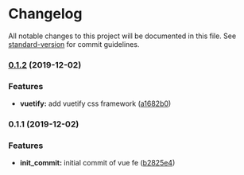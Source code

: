 # Changelog

All notable changes to this project will be documented in this file. See [standard-version](https://github.com/conventional-changelog/standard-version) for commit guidelines.

### [0.1.2](https://github.com/darylwalsh/graphql-vue-apollo-mongo-photo-app-front-end/compare/v0.1.1...v0.1.2) (2019-12-02)


### Features

* **vuetify:** add vuetify css framework ([a1682b0](https://github.com/darylwalsh/graphql-vue-apollo-mongo-photo-app-front-end/commit/a1682b09411da4621c73a2d6a499dc0b08beb5d5))

### 0.1.1 (2019-12-02)


### Features

* **init_commit:** initial commit of vue fe ([b2825e4](https://github.com/darylwalsh/graphql-vue-apollo-mongo-photo-app-front-end/commit/b2825e49724113cae45c8bfdd157bfcbd9eb6d64))
